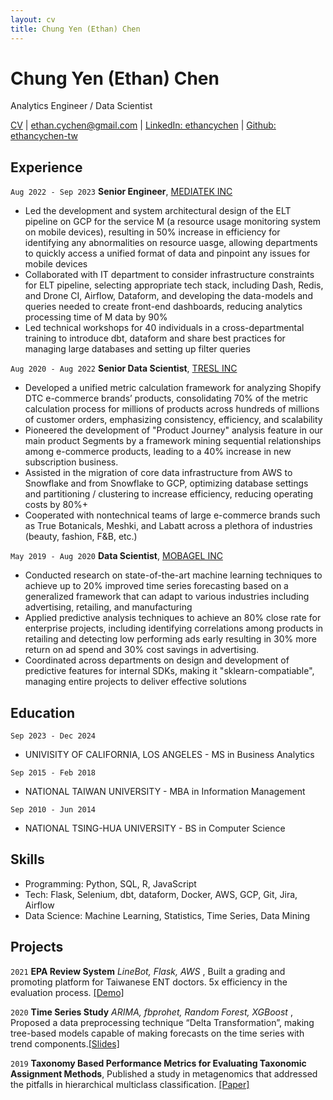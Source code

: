 ```yaml
---
layout: cv
title: Chung Yen (Ethan) Chen
---
```

# Chung Yen (Ethan) Chen
Analytics Engineer / Data Scientist 

[CV](https://ethancychen-tw.github.io/markdown-cv/)
|
[ethan.cychen@gmail.com](ethan.cychen@gmail.com) 
|
[LinkedIn: ethancychen](https://www.linkedin.com/in/ethancychen/)
|
[Github: ethancychen-tw](https://github.com/ethancychen-tw)


## Experience

`Aug 2022 - Sep 2023`
__Senior Engineer__, [MEDIATEK INC](https://i.mediatek.com/)

- Led the development and system architectural design of the ELT pipeline on GCP for the service M (a resource usage monitoring system on mobile devices), resulting in 50% increase in efficiency for identifying any abnormalities on resource uasge, allowing departments to quickly access a unified format of data and pinpoint any issues for mobile devices
- Collaborated with IT department to consider infrastructure constraints for ELT pipeline, selecting appropriate tech stack, including Dash, Redis, and Drone CI, Airflow, Dataform, and developing the data-models and queries needed to create front-end dashboards, reducing analytics processing time of M data by 90%
- Led technical workshops for 40 individuals in a cross-departmental training to introduce dbt, dataform and share best practices for managing large databases and setting up filter queries

`Aug 2020 - Aug 2022`
__Senior Data Scientist__, [TRESL INC](https://www.tresl.co/)

- Developed a unified metric calculation framework for analyzing Shopify DTC e-commerce brands’ products, consolidating 70% of the metric calculation process for millions of products across hundreds of millions of customer orders, emphasizing consistency, efficiency, and scalability
- Pioneered the development of "Product Journey" analysis feature in our main product Segments by a framework mining sequential relationships among e-commerce products, leading to a 40% increase in new subscription business.
- Assisted in the migration of core data infrastructure from AWS to Snowflake and from Snowflake to GCP, optimizing database settings and partitioning / clustering to increase efficiency, reducing operating costs by 80%+
- Cooperated with nontechnical teams of large e-commerce brands such as True Botanicals, Meshki, and Labatt across a plethora of industries (beauty, fashion, F&B, etc.)

`May 2019 - Aug 2020`
__Data Scientist__, [MOBAGEL INC](https://mobagel.com/)

- Conducted research on state-of-the-art machine learning techniques to achieve up to 20% improved time series forecasting based on a generalized framework that can adapt to various industries including advertising, retailing, and manufacturing
- Applied predictive analysis techniques to achieve an 80% close rate for enterprise projects, including identifying correlations among products in retailing and detecting low performing ads early resulting in 30% more return on ad spend and 30% cost savings in advertising.
- Coordinated across departments on design and development of predictive features for internal SDKs, making it "sklearn-compatiable", managing entire projects to deliver effective solutions

## Education

`Sep 2023 - Dec 2024`
- UNIVISITY OF CALIFORNIA, LOS ANGELES - MS in Business Analytics			 

`Sep 2015 - Feb 2018`
- NATIONAL TAIWAN UNIVERSITY - MBA in Information Management

`Sep 2010 - Jun 2014`
- NATIONAL TSING-HUA UNIVERSITY - BS in Computer Science

## Skills
- Programming: Python, SQL, R, JavaScript
- Tech: Flask, Selenium, dbt, dataform, Docker, AWS, GCP, Git, Jira, Airflow
- Data Science: Machine Learning, Statistics, Time Series, Data Mining

## Projects
`2021`
__EPA Review System__ _LineBot, Flask, AWS_ , Built a grading and promoting platform for Taiwanese ENT doctors. 5x efficiency in the evaluation process. [[Demo]](https://www.youtube.com/watch?v=nB1bcGiC-Fg)

`2020`
__Time Series Study__  _ARIMA, fbprohet, Random Forest, XGBoost_ , Proposed a data preprocessing technique “Delta Transformation”, making tree-based models capable of making forecasts on the time series with trend components.[[Slides]](https://drive.google.com/file/d/1zoOWbdjLv7xqhk1bVw7-llSBszcZx1u7/view)

`2019`
__Taxonomy Based Performance Metrics for Evaluating Taxonomic Assignment Methods__, Published a study in metagenomics that addressed the pitfalls in hierarchical multiclass classification. [[Paper]](https://bmcbioinformatics.biomedcentral.com/articles/10.1186/s12859-019-2896-0)

<!-- ### Footer

Last updated: May 2013 -->


